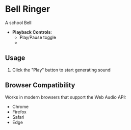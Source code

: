 # Bell Ringer

A school Bell

- **Playback Controls**:
  - Play/Pause toggle
  - 
## Usage

1. Click the "Play" button to start generating sound

## Browser Compatibility

Works in modern browsers that support the Web Audio API:
- Chrome
- Firefox
- Safari
- Edge
